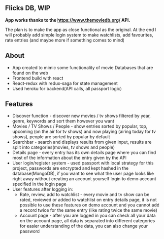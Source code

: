 
## Flicks DB, WIP

**App works thanks to the https://www.themoviedb.org/ API.**

The plan is to make the app as close functional as the original.
At the end I will probably add simple login system to make
watchlists, add favourites, rate entries (and maybe more if something comes to mind)

## About
- App created to mimic some functionality of movie Databases that are found on the web
- Frontend build with react 
- React-redux with redux-saga for state management
- Used heroku for backend(API calls, all passport logic)

## Features

- Discover function - discover new movies / tv shows filtered by year, genre, keywords and sort them however you want
- Movies / TV Shows / People - show entries sorted by popular, top, upcoming (on the air for tv shows)  and now playing (airing today for tv shows), people are sorted by popular by default
- Searchbar - search and displays results from given input, results are split into categories(movies, tv shows and people)
- Details page - every entry has its own details page where you can find most of the information about the entry given by the API
- User login/register system - used passport with local strategy for this project, passwords are encrypted and kept hashed in the database(MongoDB), if you want to see what the user page looks like right away without creating an account yourself login to demo account specified in the login page
- User features after logging in: 
	- Rate, review, add to watchlist - every movie and tv show can be rated, reviewed or added to watchlist on entry details page, it is not possible to use these features on demo account and you cannot add a record twice for the same entry (like rating twice the same movie)
	- Account page - after you are logged in you can check all your data on the account page, all data is separated into different categories for easier understanding of the data, you can also change your password 


